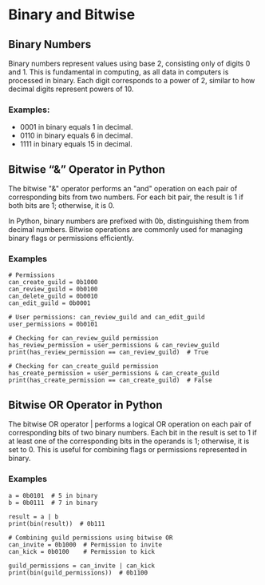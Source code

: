# Binary and Bitwise

## Binary Numbers

Binary numbers represent values using base 2, consisting only of digits 0 and 1. This is fundamental in computing, as all data in computers is processed in binary. Each digit corresponds to a power of 2, similar to how decimal digits represent powers of 10.

### Examples:

- 0001 in binary equals 1 in decimal.
- 0110 in binary equals 6 in decimal.
- 1111 in binary equals 15 in decimal.

## Bitwise “&” Operator in Python

The bitwise "&" operator performs an "and" operation on each pair of corresponding bits from two numbers. For each bit pair, the result is 1 if both bits are 1; otherwise, it is 0.

In Python, binary numbers are prefixed with 0b, distinguishing them from decimal numbers. Bitwise operations are commonly used for managing binary flags or permissions efficiently.

### Examples

    # Permissions
    can_create_guild = 0b1000
    can_review_guild = 0b0100
    can_delete_guild = 0b0010
    can_edit_guild = 0b0001

    # User permissions: can_review_guild and can_edit_guild
    user_permissions = 0b0101

    # Checking for can_review_guild permission
    has_review_permission = user_permissions & can_review_guild
    print(has_review_permission == can_review_guild)  # True

    # Checking for can_create_guild permission
    has_create_permission = user_permissions & can_create_guild
    print(has_create_permission == can_create_guild)  # False

## Bitwise OR Operator in Python

The bitwise OR operator | performs a logical OR operation on each pair of corresponding bits of two binary numbers. Each bit in the result is set to 1 if at least one of the corresponding bits in the operands is 1; otherwise, it is set to 0. This is useful for combining flags or permissions represented in binary.

### Examples

    a = 0b0101  # 5 in binary
    b = 0b0111  # 7 in binary

    result = a | b
    print(bin(result))  # 0b111

    # Combining guild permissions using bitwise OR
    can_invite = 0b1000  # Permission to invite
    can_kick = 0b0100    # Permission to kick

    guild_permissions = can_invite | can_kick
    print(bin(guild_permissions))  # 0b1100
